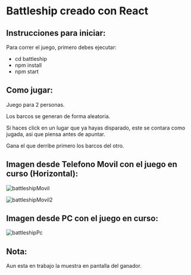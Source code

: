 # Battleship creado con React


## Instrucciones para iniciar:

Para correr el juego, primero debes ejecutar:

- cd battleship
- npm install
- npm start

## Como jugar:

Juego para 2 personas.

Los barcos se generan de forma aleatoria.

Si haces click en un lugar que ya hayas disparado, este se contara como jugada, asi que piensa antes de apuntar.

Gana el que derribe primero los barcos del otro.



## Imagen desde Telefono Movil con el juego en curso (Horizontal):

![battleshipMovil](https://user-images.githubusercontent.com/84158689/142730776-22000a2b-614c-4a76-9e44-2dc7d62a16d3.jpg)

![battleshipMovil2](https://user-images.githubusercontent.com/84158689/142730779-4ec11116-0db2-4d32-a946-cd84f1c73dd1.jpg)


## Imagen desde PC con el juego en curso:

![battleshipPc](https://user-images.githubusercontent.com/84158689/142730694-3680a81c-ec2b-4b97-8a2f-ac070216caa5.jpg)


## Nota:

Aun esta en trabajo la muestra en pantalla del ganador.
